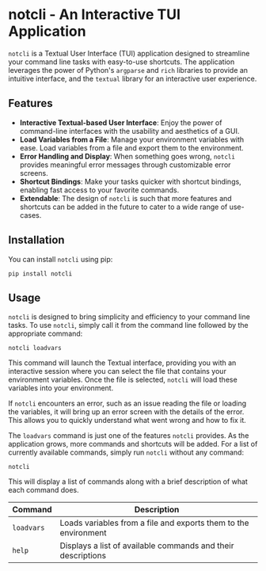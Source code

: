 # notcli - An Interactive TUI Application

`notcli` is a Textual User Interface (TUI) application designed to streamline your command line tasks with easy-to-use shortcuts. The application leverages the power of Python's `argparse` and `rich` libraries to provide an intuitive interface, and the `textual` library for an interactive user experience.

## Features

- **Interactive Textual-based User Interface**: Enjoy the power of command-line interfaces with the usability and aesthetics of a GUI.
- **Load Variables from a File**: Manage your environment variables with ease. Load variables from a file and export them to the environment.
- **Error Handling and Display**: When something goes wrong, `notcli` provides meaningful error messages through customizable error screens.
- **Shortcut Bindings**: Make your tasks quicker with shortcut bindings, enabling fast access to your favorite commands.
- **Extendable**: The design of `notcli` is such that more features and shortcuts can be added in the future to cater to a wide range of use-cases.

## Installation

You can install `notcli` using pip:

```shell
pip install notcli
```

## Usage

`notcli` is designed to bring simplicity and efficiency to your command line tasks. To use `notcli`, simply call it from the command line followed by the appropriate command:

```shell
notcli loadvars
```

This command will launch the Textual interface, providing you with an interactive session where you can select the file that contains your environment variables. Once the file is selected, `notcli` will load these variables into your environment.

If `notcli` encounters an error, such as an issue reading the file or loading the variables, it will bring up an error screen with the details of the error. This allows you to quickly understand what went wrong and how to fix it.

The `loadvars` command is just one of the features `notcli` provides. As the application grows, more commands and shortcuts will be added. For a list of currently available commands, simply run `notcli` without any command:

```shell
notcli
```

This will display a list of commands along with a brief description of what each command does.

| Command    | Description                                                     |
|------------|-----------------------------------------------------------------|
| `loadvars` | Loads variables from a file and exports them to the environment |
| `help`     | Displays a list of available commands and their descriptions    |